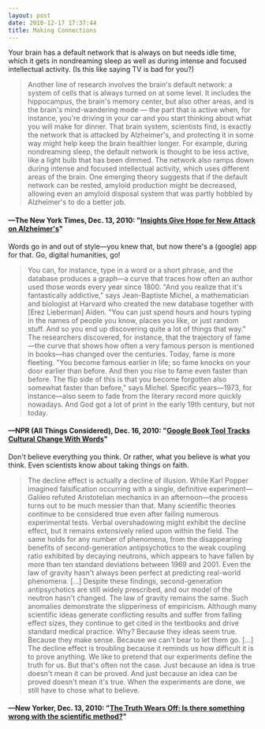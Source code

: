 ```yaml
---
layout: post
date: 2010-12-17 17:37:44
title: Making Connections
---
```


Your brain has a default network that is always on but needs idle time, which it gets in nondreaming sleep as well as during intense and focused intellectual activity. (Is this like saying TV is bad for you?)

> Another line of research involves the brain's default network: a system of cells that is always turned on at some level. It includes the hippocampus, the brain's memory center, but also other areas, and is the brain's mind-wandering mode — the part that is active when, for instance, you're driving in your car and you start thinking about what you will make for dinner. That brain system, scientists find, is exactly the network that is attacked by Alzheimer's, and protecting it in some way might help keep the brain healthier longer. For example, during nondreaming sleep, the default network is thought to be less active, like a light bulb that has been dimmed. The network also ramps down during intense and focused intellectual activity, which uses different areas of the brain. One emerging theory suggests that if the default network can be rested, amyloid production might be decreased, allowing even an amyloid disposal system that was partly hobbled by Alzheimer's to do a better job.
#### —The New York Times, Dec. 13, 2010: "[Insights Give Hope for New Attack on Alzheimer's](http://www.nytimes.com/2010/12/14/health/14alzheimers.html)"

Words go in and out of style—you knew that, but now there's a (google) app for that. Go, digital humanities, go!

> You can, for instance, type in a word or a short phrase, and the database produces a graph—a curve that traces how often an author used those words every year since 1800. "And you realize that it's fantastically addictive," says Jean-Baptiste Michel, a mathematician and biologist at Harvard who created the new database together with [Erez Lieberman] Aiden. "You can just spend hours and hours typing in the names of people you know, places you like, or just random stuff. And so you end up discovering quite a lot of things that way." The researchers discovered, for instance, that the trajectory of fame—the curve that shows how often a very famous person is mentioned in books—has changed over the centuries. Today, fame is more fleeting. "You become famous earlier in life; so fame knocks on your door earlier than before. And then you rise to fame even faster than before. The flip side of this is that you become forgotten also somewhat faster than before," says Michel. Specific years—1973, for instance—also seem to fade from the literary record more quickly nowadays. And God got a lot of print in the early 19th century, but not today.
#### —NPR (All Things Considered), Dec. 16, 2010: "[Google Book Tool Tracks Cultural Change With Words](http://www.npr.org/2010/12/16/132106374/google-book-tool-tracks-cultural-change-with-words)"

Don't believe everything you think. Or rather, what you believe is what you think. Even scientists know about taking things on faith.

> The decline effect is actually a decline of illusion. While Karl Popper imagined falsification occurring with a single, definitive experiment—Galileo refuted Aristotelian mechanics in an afternoon—the process turns out to be much messier than that. Many scientific theories continue to be considered true even after failing numerous experimental tests. Verbal overshadowing might exhibit the decline effect, but it remains extensively relied upon within the field. The same holds for any number of phenomena, from the disappearing benefits of second-generation antipsychotics to the weak coupling ratio exhibited by decaying neutrons, which appears to have fallen by more than ten standard deviations between 1969 and 2001. Even the law of gravity hasn't always been perfect at predicting real-world phenomena. [...] Despite these findings, second-generation antipsychotics are still widely prescribed, and our model of the neutron hasn't changed. The law of gravity remains the same. Such anomalies demonstrate the slipperiness of empiricism. Although many scientific ideas generate conflicting results and suffer from falling effect sizes, they continue to get cited in the textbooks and drive standard medical practice. Why? Because they ideas seem true. Because they make sense. Because we can't bear to let them go. [...] The decline effect is troubling because it reminds us how difficult it is to prove anything. We like to pretend that our experiments define the truth for us. But that's often not the case. Just because an idea is true doesn't mean it can be proved. And just because an idea can be proved doesn't mean it's true. When the experiments are done, we still have to chose what to believe.
#### —New Yorker, Dec. 13, 2010: "[The Truth Wears Off: Is there something wrong with the scientific method?](http://www.newyorker.com/reporting/2010/12/13/101213fa_fact_lehrer)"

